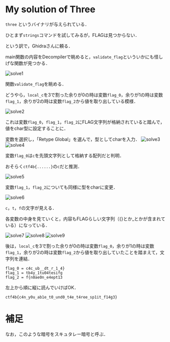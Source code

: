# My solution of Three
`three` というバイナリが与えられている．

ひとまず`strings`コマンドを試してみるが，FLAGは見つからない．

という訳で，Ghidraさんに頼る．

main関数の内容をDecompilerで眺めると，`validate_flag`といういかにも怪しげな関数が見つかる．

![solve1](https://github.com/Conceal104/ctf_practice/blob/main/reversing/SECCON-Beginners-CTF-2023/Three/solve/assets/solve1.png)

関数`validate_flag`を眺める．

どうやら，`local_c`を3で割った余りが0の時は変数`flag_0`，余りが1の時は変数`flag_1`，余りが2の時は変数`flag_2`から値を取り出している模様．

![solve2](https://github.com/Conceal104/ctf_practice/blob/main/reversing/SECCON-Beginners-CTF-2023/Three/solve/assets/solve2.png)

これは変数`flag_0`，`flag_1`，`flag_2`にFLAG文字列が格納されていると踏んで，値をchar型に設定することに．

変数を選択し，「Retype Global」を選んで，型としてcharを入力．
![solve3](https://github.com/Conceal104/ctf_practice/blob/main/reversing/SECCON-Beginners-CTF-2023/Three/solve/assets/solve3.png)
![solve4](https://github.com/Conceal104/ctf_practice/blob/main/reversing/SECCON-Beginners-CTF-2023/Three/solve/assets/solve4.png)

変数`flag_0`は`c`を先頭文字列として格納する配列だと判明．

おそらく`ctf4b{......}`の`c`だと推測．

![solve5](https://github.com/Conceal104/ctf_practice/blob/main/reversing/SECCON-Beginners-CTF-2023/Three/solve/assets/solve5.png)

変数`flag_1`，`flag_2`についても同様に型をcharに変更．

![solve6](https://github.com/Conceal104/ctf_practice/blob/main/reversing/SECCON-Beginners-CTF-2023/Three/solve/assets/solve6.png)

`c`，`t`，`f`の文字が見える．

各変数の中身を見ていくと，内容もFLAGらしい文字列（{}とか_とかが含まれている）になっている．

![solve7](https://github.com/Conceal104/ctf_practice/blob/main/reversing/SECCON-Beginners-CTF-2023/Three/solve/assets/solve7.png)
![solve8](https://github.com/Conceal104/ctf_practice/blob/main/reversing/SECCON-Beginners-CTF-2023/Three/solve/assets/solve8.png)
![solve9](https://github.com/Conceal104/ctf_practice/blob/main/reversing/SECCON-Beginners-CTF-2023/Three/solve/assets/solve9.png)

後は，`local_c`を3で割った余りが0の時は変数`flag_0`，余りが1の時は変数`flag_1`，余りが2の時は変数`flag_2`から値を取り出していたことを踏まえて，文字列を連結．
```
flag_0 = c4c_ub__dt_r_1_4}
flag_1 = tb4y_1tu04tesifg
flag_2 = f{n0ae0n_e4ept13
```

左上から順に縦に読んでいけばOK．

`ctf4b{c4n_y0u_ab1e_t0_und0_t4e_t4ree_sp1it_f14g3}`

# 補足
なお，このような暗号をスキュタレー暗号と呼ぶ．

